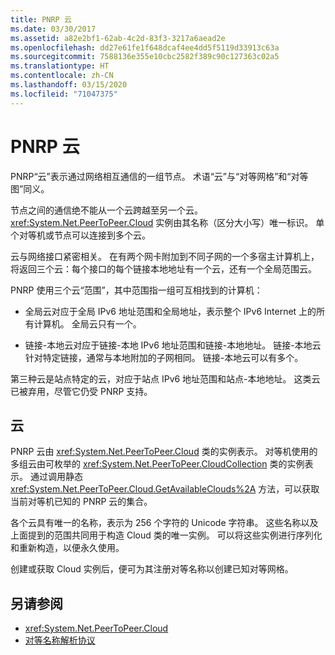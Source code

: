 ```yaml
---
title: PNRP 云
ms.date: 03/30/2017
ms.assetid: a82e2bf1-62ab-4c2d-83f3-3217a6aead2e
ms.openlocfilehash: dd27e61fe1f648dcaf4ee4dd5f5119d33913c63a
ms.sourcegitcommit: 7588136e355e10cbc2582f389c90c127363c02a5
ms.translationtype: HT
ms.contentlocale: zh-CN
ms.lasthandoff: 03/15/2020
ms.locfileid: "71047375"
---
```

# <a name="pnrp-clouds"></a>PNRP 云
PNRP“云”表示通过网络相互通信的一组节点。 术语“云”与“对等网格”和“对等图”同义。  
  
 节点之间的通信绝不能从一个云跨越至另一个云。 <xref:System.Net.PeerToPeer.Cloud> 实例由其名称（区分大小写）唯一标识。 单个对等机或节点可以连接到多个云。  
  
 云与网络接口紧密相关。  在有两个网卡附加到不同子网的一个多宿主计算机上，将返回三个云：每个接口的每个链接本地地址有一个云，还有一个全局范围云。  
  
 PNRP 使用三个云“范围”，其中范围指一组可互相找到的计算机：  
  
- 全局云对应于全局 IPv6 地址范围和全局地址，表示整个 IPv6 Internet 上的所有计算机。 全局云只有一个。  
  
- 链接-本地云对应于链接-本地 IPv6 地址范围和链接-本地地址。 链接-本地云针对特定链接，通常与本地附加的子网相同。 链接-本地云可以有多个。  
  
 第三种云是站点特定的云，对应于站点 IPv6 地址范围和站点-本地地址。 这类云已被弃用，尽管它仍受 PNRP 支持。  
  
## <a name="clouds"></a>云  
 PNRP 云由 <xref:System.Net.PeerToPeer.Cloud> 类的实例表示。 对等机使用的多组云由可枚举的 <xref:System.Net.PeerToPeer.CloudCollection> 类的实例表示。 通过调用静态 <xref:System.Net.PeerToPeer.Cloud.GetAvailableClouds%2A> 方法，可以获取当前对等机已知的 PNRP 云的集合。  
  
 各个云具有唯一的名称，表示为 256 个字符的 Unicode 字符串。 这些名称以及上面提到的范围共同用于构造 Cloud 类的唯一实例。 可以将这些实例进行序列化和重新构造，以便永久使用。  
  
 创建或获取 Cloud 实例后，便可为其注册对等名称以创建已知对等网格。  
  
## <a name="see-also"></a>另请参阅

- <xref:System.Net.PeerToPeer.Cloud>
- [对等名称解析协议](peer-name-resolution-protocol.md)
